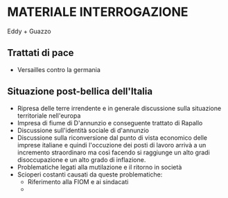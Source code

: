 # MATERIALE INTERROGAZIONE
Eddy + Guazzo

## Trattati di pace
- Versailles contro la germania

## Situazione post-bellica dell'Italia
- Ripresa delle terre irrendente e in generale discussione sulla situazione territoriale nell'europa
- Impresa di fiume di D'annunzio e conseguente trattato di Rapallo
- Discussione sull'identità sociale di d'annunzio
- Discussione sulla riconversione dal punto di vista economico delle imprese italiane e quindi l'occuzione dei posti di lavoro arrivà a un incremento straordinaro ma così facendo si raggiunge un alto gradi disoccupazione e un alto grado di inflazione.
- Problematiche legati alla mutilazione e il ritorno in società
- Scioperi costanti causati da queste problematiche:
	- Riferimento alla FIOM e ai sindacati
	- 
<!--stackedit_data:
eyJoaXN0b3J5IjpbLTI0NTY3Njc5MCwtMzE3MTQ5MjkzXX0=
-->